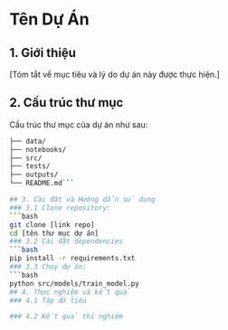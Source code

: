 # Tên Dự Án

## 1. Giới thiệu
[Tóm tắt về mục tiêu và lý do dự án này được thực hiện.]

## 2. Cấu trúc thư mục
Cấu trúc thư mục của dự án như sau:

```bash
├── data/
├── notebooks/
├── src/
├── tests/
├── outputs/
└── README.md```

## 3. Cài đặt và Hướng dẫn sử dụng
### 3.1 Clone repository:
```bash
git clone [link repo]
cd [tên thư mục dự án]
### 3.2 Cài đặt dependencies
```bash
pip install -r requirements.txt
### 3.3 Chạy dự án:
```bash
python src/models/train_model.py
## 4. Thực nghiệm và kết quả
### 4.1 Tập dữ liệu

### 4.2 Kết quả thí nghiệm

